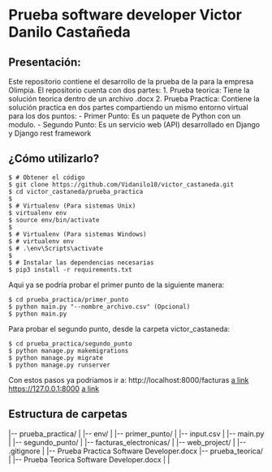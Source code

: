 # Prueba software developer Victor Danilo Castañeda

## Presentación:
Este repositorio contiene el desarrollo de la prueba de la para la empresa Olimpia.
El repositorio cuenta con dos partes:
    1. Prueba teorica: Tiene la solución teorica dentro de un archivo .docx
    2. Prueba Practica: Contiene la solución practica en dos partes compartiendo un mismo entorno virtual
    para los dos puntos:
        - Primer Punto: Es un paquete de Python con un modulo.
        - Segundo Punto: Es un servicio web (API) desarrollado en Django y Django rest framework


## ¿Cómo utilizarlo?

```
$ # Obtener el código
$ git clone https://github.com/Vidanilo10/victor_castaneda.git
$ cd victor_castaneda/prueba_practica
$
$ # Virtualenv (Para sistemas Unix)
$ virtualenv env
$ source env/bin/activate
$
$ # Virtualenv (Para sistemas Windows)
$ # virtualenv env
$ # .\env\Scripts\activate
$
$ # Instalar las dependencias necesarias
$ pip3 install -r requirements.txt
```

Aqui ya se podría probar el primer punto de la siguiente manera:
```
$ cd prueba_practica/primer_punto
$ python main.py "--nombre_archivo.csv" (Opcional)
$ python main.py
```

Para probar el segundo punto, desde la carpeta victor_castaneda:
```
$ cd prueba_practica/segundo_punto
$ python manage.py makemigrations
$ python manage.py migrate
$ python manage.py runserver
```
Con estos pasos ya podriamos ir a:
http://localhost:8000/facturas [a link](http://localhost:8000/facturas)
https://127.0.0.1:8000 [a link](https://127.0.0.1:8000) 


## Estructura de carpetas  
|-- prueba_practica/
|    |-- env/
|    |-- primer_punto/
|        |-- input.csv
|        |-- main.py
|    |-- segundo_punto/
|        |-- facturas_electronicas/
|        |-- web_project/
|    |-- .gitignore
|    |-- Prueba Practica Software Developer.docx
|-- prueba_teorica/
|    |-- Prueba Teorica Software Developer.docx
|   |